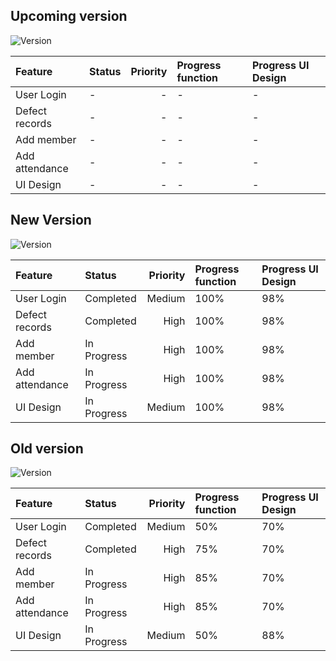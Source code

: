 

## Upcoming version
![Version](https://img.shields.io/badge/version-1.3-blue)

| Feature          | Status      | Priority |  Progress function | Progress UI Design |
|:-----------------|:------------|---------:|:-------------------|:-------------------|
| User Login       | -  | -     |         -      |         -      |
| Defect records   | -  | -  |          -       |        -      |
| Add member  | - | -   |          -     |         -       |
| Add attendance  | - | -  |          -      |          -       |
| UI Design        | - | -   |         -      |         -      | 





## New Version
![Version](https://img.shields.io/badge/version-1.1-blue)

| Feature          | Status      | Priority |  Progress function | Progress UI Design |
|:-----------------|:------------|---------:|:-------------------|:-------------------|
| User Login       | Completed   | Medium     |          100%       |          98%       |
| Defect records   | Completed   | High   |          100%       |          98%       |
| Add member  | In Progress | High   |          100%       |          98%       |
| Add attendance  | In Progress | High   |          100%       |          98%       |
| UI Design        | In Progress | Medium   |          100%       |          98%       | 


## Old version
![Version](https://img.shields.io/badge/version-1.0-blue)

| Feature          | Status      | Priority |  Progress function | Progress UI Design |
|:-----------------|:------------|---------:|:-------------------|:-------------------|
| User Login       | Completed   | Medium     |          50%       |          70%       |
| Defect records   | Completed   | High   |          75%       |          70%       |
| Add member  | In Progress | High   |          85%       |          70%       |
| Add attendance  | In Progress | High   |          85%       |          70%       |
| UI Design        | In Progress | Medium   |          50%       |          88%       | 
